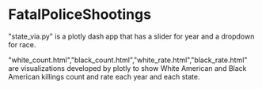 # FatalPoliceShootings

"state_via.py" is a plotly dash app that has a slider for year and a dropdown for race. 


"white_count.html","black_count.html","white_rate.html","black_rate.html" are visualizations developed by plotly to show White American and Black American killings count and rate each year and each state.
